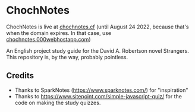 # ChochNotes
ChochNotes is live at [chochnotes.cf](http://chochnotes.cf) (until August 24 2022, because that's when the domain expires.
In that case, use [chochnotes.000webhostapp.com](https://chochnotes.000webhostapp.com/))

An English project study guide for the David A. Robertson novel Strangers. This repository is, by the way, probably pointless.

## Credits
- Thanks to SparkNotes (https://www.sparknotes.com/) for "inspiration"
- Thanks to https://www.sitepoint.com/simple-javascript-quiz/ for the code on making the study quizzes.
